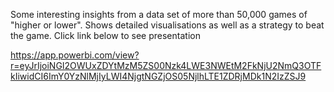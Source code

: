 Some interesting insights from a data set of more than 50,000 games of "higher or lower". Shows detailed visualisations as well as a strategy to beat the game. Click link below to see presentation

https://app.powerbi.com/view?r=eyJrIjoiNGI2OWUxZDYtMzM5ZS00Nzk4LWE3NWEtM2FkNjU2NmQ3OTFkIiwidCI6ImY0YzNlMjIyLWI4NjgtNGZjOS05NjlhLTE1ZDRjMDk1N2IzZSJ9
